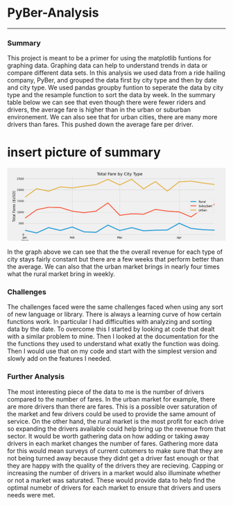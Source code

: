 # PyBer-Analysis
---
### Summary
    
This project is meant to be a primer for using the matplotlib funtions for graphing data. Graphing data can help to understand trends in data or compare different data sets. In this analysis we used data from a ride hailing company, PyBer, and grouped the data first by city type and then by date and city type. We used pandas groupby funtion to seperate the data by city type and the resample function to sort the data by week. In the summary table below we can see that even though there were fewer riders and drivers, the average fare is higher than in the urban or suburban environement. We can also see that for urban cities, there are many more drivers than fares. This pushed down the average fare per driver.

# insert picture of summary

![Total Fare by City Type](https://github.com/Duvey314/PyBer-Analysis/blob/master/Analysis/Fig8.png)

In the graph above we can see that the the overall revenue for each type of city stays fairly constant but there are a few weeks that perform better than the average. We can also that the urban market brings in nearly four times what the rural market bring in weekly. 

### Challenges

The challenges faced were the same challenges faced when using any sort of new language or library. There is always a learning curve of how certain functions work. In particular I had difficulties with analyzing and sorting data by the date. To overcome this I started by looking at code that dealt with a similar problem to mine. Then I looked at the documentation for the the functions they used to understand what exatly the function was doing. Then I would use that on my code and start with the simplest version and slowly add on the features I needed.

### Further Analysis
  
The most interesting piece of the data to me is the number of drivers compared to the number of fares. In the urban market for example, there are more drivers than there are fares. This is a possible over saturation of the market and few drivers could be used to provide the same amount of service. On the other hand, the rural market is the most profit for each drive so expanding the drivers available could help bring up the revenue from that sector. It would be worth gathering data on how adding or taking away drivers in each market changes the number of fares. Gathering more data for this would mean surveys of current cutomers to make sure that they are not being turned away because they didnt get a driver fast enough or that they are happy with the quality of the drivers they are recieving. Capping or increasing the number of drivers in a market would also illuminate whether or not a market was saturated. These would provide data to help find the optimal numebr of drivers for each market to ensure that drivers and users needs were met.

